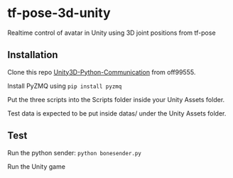 # tf-pose-3d-unity
Realtime control of avatar in Unity using 3D joint positions from tf-pose 

## Installation

Clone this repo [Unity3D-Python-Communication](https://github.com/off99555/Unity3D-Python-Communication) from off99555.

Install PyZMQ using `pip install pyzmq`

Put the three scripts into the Scripts folder inside your Unity Assets folder.

Test data is expected to be put inside datas/ under the Unity Assets folder.

## Test

Run the python sender:
`python bonesender.py`

Run the Unity game

